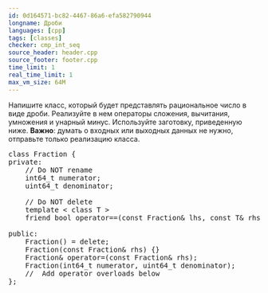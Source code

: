 ```yaml
---
id: 0d164571-bc82-4467-86a6-efa582790944
longname: Дроби
languages: [cpp]
tags: [classes]
checker: cmp_int_seq
source_header: header.cpp
source_footer: footer.cpp
time_limit: 1
real_time_limit: 1
max_vm_size: 64M
---
```



Напишите класс, который будет представлять рациональное число в виде дроби. Реализуйте в нем операторы сложения, вычитания, умножения и унарный минус. Используйте заготовку, приведенную ниже.
**Важно**: думать о входных или выходных данных не нужно, отправьте только реализацию класса.

<pre>
class Fraction {
private:
    // Do NOT rename
    int64_t numerator;
    uint64_t denominator;

    // Do NOT delete
    template < class T >
    friend bool operator==(const Fraction& lhs, const T& rhs);

public:
    Fraction() = delete;
    Fraction(const Fraction& rhs) {}
    Fraction& operator=(const Fraction& rhs);
    Fraction(int64_t numerator, uint64_t denominator);
    //  Add operator overloads below
};
</pre>
